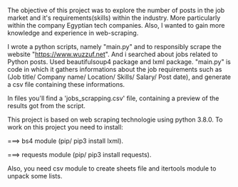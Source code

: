 The objective of this project was to explore the number of posts in the job market and it's requirements(skills) within the industry. More particularly within the company Egyptian tech companies. Also, I wanted to gain more knowledge and experience in web-scraping.

I wrote a python scripts, namely "main.py" and to responsibly scrape the  website "https://www.wuzzuf.net". And i searched about jobs related to Python posts. Used beautifulsoup4 package and lxml package. "main.py" is code in which it gathers informations about the job requirements such as (Job title/ Company name/ Location/ Skills/ Salary/ Post date), and generate a csv file containing these informations.


In files you'll find a 'jobs_scrapping.csv' file, containing a preview of the results got from the script.

This project is based on web scraping technologie using python 3.8.0. To work on this project you need to install:


===> bs4 module (pip/ pip3 install lxml).

===> requests module (pip/ pip3 install requests).


Also, you need csv module to create sheets file and itertools module to unpack some lists.
